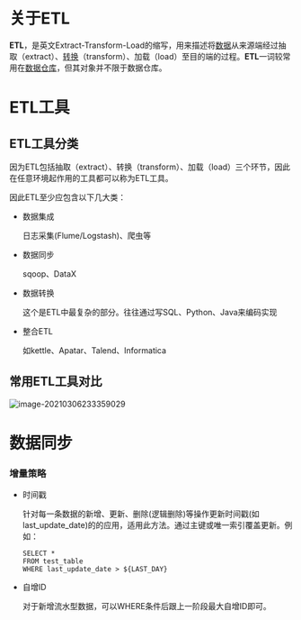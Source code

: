 # 关于ETL

**ETL**，是英文Extract-Transform-Load的缩写，用来描述将[数据](https://baike.baidu.com/item/数据/5947370)从来源端经过抽取（extract）、[转换](https://baike.baidu.com/item/转换/197560)（transform）、加载（load）至目的端的过程。**ETL**一词较常用在[数据仓库](https://baike.baidu.com/item/数据仓库)，但其对象并不限于数据仓库。

# ETL工具

## ETL工具分类

因为ETL包括抽取（extract）、转换（transform）、加载（load）三个环节，因此在任意环境起作用的工具都可以称为ETL工具。

因此ETL至少应包含以下几大类：

- 数据集成

  日志采集(Flume/Logstash)、爬虫等

- 数据同步

  sqoop、DataX

- 数据转换

  这个是ETL中最复杂的部分。往往通过写SQL、Python、Java来编码实现

- 整合ETL

  如kettle、Apatar、Talend、Informatica

## 常用ETL工具对比

![image-20210306233359029](C:\Users\Administrator\AppData\Roaming\Typora\typora-user-images\image-20210306233359029.png)

# 数据同步

### 增量策略

- 时间戳

  针对每一条数据的新增、更新、删除(逻辑删除)等操作更新时间戳(如last_update_date)的的应用，适用此方法。通过主键或唯一索引覆盖更新。例如：

  ```mysql
  SELECT * 
  FROM test_table
  WHERE last_update_date > ${LAST_DAY}
  ```

- 自增ID

  对于新增流水型数据，可以WHERE条件后跟上一阶段最大自增ID即可。